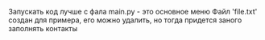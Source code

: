 Запускать код лучше с фала main.py - это основное меню
Файл 'file.txt' создан для примера, его можно удалить, но тогда придется заного заполнять контакты
